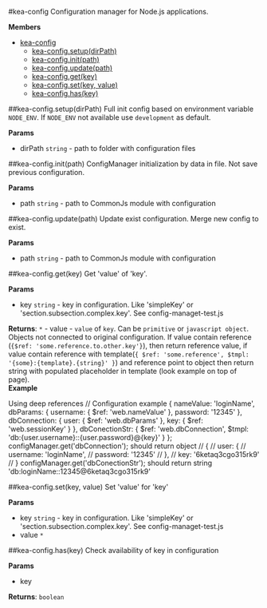 <a name="module_kea-config"></a>
#kea-config
Configuration manager for Node.js applications.

**Members**

* [kea-config](#module_kea-config)
  * [kea-config.setup(dirPath)](#module_kea-config.setup)
  * [kea-config.init(path)](#module_kea-config.init)
  * [kea-config.update(path)](#module_kea-config.update)
  * [kea-config.get(key)](#module_kea-config.get)
  * [kea-config.set(key, value)](#module_kea-config.set)
  * [kea-config.has(key)](#module_kea-config.has)

<a name="module_kea-config.setup"></a>
##kea-config.setup(dirPath)
Full init config based on environment variable `NODE_ENV`. If `NODE_ENV` not available use `development` as default.

**Params**

- dirPath `string` - path to folder with configuration files  

<a name="module_kea-config.init"></a>
##kea-config.init(path)
ConfigManager initialization by data in file. Not save previous configuration.

**Params**

- path `string` - path to CommonJs module with configuration  

<a name="module_kea-config.update"></a>
##kea-config.update(path)
Update exist configuration. Merge new config to exist.

**Params**

- path `string` - path to CommonJs module with configuration  

<a name="module_kea-config.get"></a>
##kea-config.get(key)
Get 'value' of 'key'.

**Params**

- key `string` - key in configuration. Like 'simpleKey' or 'section.subsection.complex.key'. See config-managet-test.js  

**Returns**: `*` - value - `value` of `key`. Can be `primitive` or `javascript object`. Objects not connected to original configuration.If value contain reference (`{$ref: 'some.reference.to.other.key'}`), then return reference value,if value contain reference with template(`{ $ref: 'some.reference', $tmpl: '{some}:{template}.{string}' }`)and reference point to object then return string with populated placeholder in template (look example on top of page).  
**Example**  
<caption>Using deep references</caption>    // Configuration example    {         nameValue: 'loginName',         dbParams: {             username: { $ref: 'web.nameValue' },             password: '12345'         },         dbConnection: {             user: { $ref: 'web.dbParams' },             key: { $ref: 'web.sessionKey' }         },         dbConectionStr: {             $ref: 'web.dbConnection',             $tmpl: 'db:{user.username}::{user.password}@{key}'         }    };    configManager.get('dbConnection'); should return object    // {    //   user: {    //       username: 'loginName',    //       password: '12345'    //   },    //   key: '6ketaq3cgo315rk9'    // }    configManager.get('dbConectionStr'); should return string 'db:loginName::12345@6ketaq3cgo315rk9'

<a name="module_kea-config.set"></a>
##kea-config.set(key, value)
Set 'value' for 'key'

**Params**

- key `string` - key in configuration. Like 'simpleKey' or 'section.subsection.complex.key'. See config-managet-test.js  
- value `*`  

<a name="module_kea-config.has"></a>
##kea-config.has(key)
Check availability of key in configuration

**Params**

- key   

**Returns**: `boolean`  
